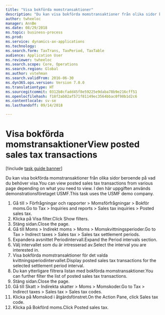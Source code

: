 ```yaml
--- 
title: "Visa bokförda momstransaktioner"
description: "Du kan visa bokförda momstransaktioner från olika sidor beroende på vad du behöver visa."
author: twheeloc
manager: AnnBe
ms.date: 08/29/2018
ms.topic: business-process
ms.prod: 
ms.service: dynamics-ax-applications
ms.technology: 
ms.search.form: TaxTrans, TaxPeriod, TaxTable
audience: Application User
ms.reviewer: twheeloc
ms.search.scope: Core, Operations
ms.search.region: Global
ms.author: vstehman
ms.search.validFrom: 2016-06-30
ms.dyn365.ops.version: Version 7.0.0
ms.translationtype: HT
ms.sourcegitcommit: 0312b8cfadd45f8e59225e9daba78b9e216cff51
ms.openlocfilehash: f18f2ab02af571f81149ec3564bbac0f98b1d2c6
ms.contentlocale: sv-se
ms.lasthandoff: 09/14/2018

---
```

# <a name="view-posted-sales-tax-transactions"></a><span data-ttu-id="ccef5-103">Visa bokförda momstransaktioner</span><span class="sxs-lookup"><span data-stu-id="ccef5-103">View posted sales tax transactions</span></span>

[!include [task guide banner](../../includes/task-guide-banner.md)]

<span data-ttu-id="ccef5-104">Du kan visa bokförda momstransaktioner från olika sidor beroende på vad du behöver visa.</span><span class="sxs-lookup"><span data-stu-id="ccef5-104">You can view posted sales tax transactions from various page depending on what you need to view.</span></span> <span data-ttu-id="ccef5-105">I den här uppgiften används demonstrationsföretaget USMF.</span><span class="sxs-lookup"><span data-stu-id="ccef5-105">This task uses the USMF demo company.</span></span>

1. <span data-ttu-id="ccef5-106">Gå till > Förfrågningar och rapporter > Momsförfrågningar > Bokför moms.</span><span class="sxs-lookup"><span data-stu-id="ccef5-106">Go to Tax > Inquiries and reports > Sales tax inquiries > Posted sales tax.</span></span>
2. <span data-ttu-id="ccef5-107">Klicka på Visa filter.</span><span class="sxs-lookup"><span data-stu-id="ccef5-107">Click Show filters.</span></span>
3. <span data-ttu-id="ccef5-108">Stäng sidan.</span><span class="sxs-lookup"><span data-stu-id="ccef5-108">Close the page.</span></span>
4. <span data-ttu-id="ccef5-109">Gå till Moms > Indirekt moms > Moms > Momskvittningsperioder.</span><span class="sxs-lookup"><span data-stu-id="ccef5-109">Go to Tax > Indirect taxes > Sales tax > Sales tax settlement periods.</span></span>
5. <span data-ttu-id="ccef5-110">Expandera avsnittet Periodintervall.</span><span class="sxs-lookup"><span data-stu-id="ccef5-110">Expand the Period intervals section.</span></span>
6. <span data-ttu-id="ccef5-111">Välj intervallet som du är intresserad av.</span><span class="sxs-lookup"><span data-stu-id="ccef5-111">Select the interval you are interested in.</span></span>
7. <span data-ttu-id="ccef5-112">Visa bokförda momstransaktioner för det valda kvittningsperiodintervallet.</span><span class="sxs-lookup"><span data-stu-id="ccef5-112">Display posted sales tax transactions for the selected settlement period interval.</span></span>
8. <span data-ttu-id="ccef5-113">Du kan ytterligare filtrera listan med bokförda momstransaktioner.</span><span class="sxs-lookup"><span data-stu-id="ccef5-113">You can further filter the list of posted sales tax transactions.</span></span>
9. <span data-ttu-id="ccef5-114">Stäng sidan.</span><span class="sxs-lookup"><span data-stu-id="ccef5-114">Close the page.</span></span>
10. <span data-ttu-id="ccef5-115">Gå till Skatt > Indirekta skatter > Moms > Momskoder.</span><span class="sxs-lookup"><span data-stu-id="ccef5-115">Go to Tax > Indirect taxes > Sales tax > Sales tax codes.</span></span>
11. <span data-ttu-id="ccef5-116">Klicka på Momskod i åtgärdsfönstret.</span><span class="sxs-lookup"><span data-stu-id="ccef5-116">On the Action Pane, click Sales tax code.</span></span>
12. <span data-ttu-id="ccef5-117">Klicka på Bokförd moms.</span><span class="sxs-lookup"><span data-stu-id="ccef5-117">Click Posted sales tax.</span></span>


